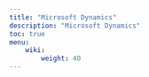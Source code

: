 ```yaml
---
title: "Microsoft Dynamics"
description: "Microsoft Dynamics"
toc: true
menu:
    wiki:
        weight: 40
---
```

